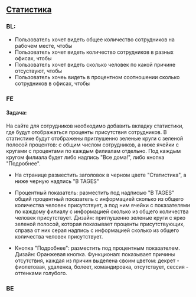 ## [Статистика](https://tages-admin-portal-dev.tages.dev/dashboard)

### BL:
* Пользователь хочет видеть общее количество сотрудников на рабочем месте, чтобы
* Пользователь хочет видеть количество сотрудников в разных офисах, чтобы
* Пользователь хочет видеть сколько человек по какой причине отсуствуют, чтобы
* Пользователь хочеь видеть в процентном соотношении сколько сотрудников в офисах, чтобы

### FE
#### Задача:
На сайте для сотрудников необходимо добавить вкладку статистики, где будут отображаться проценты присутствия сотрудников. В статистике будут отображены приглушенно зеленые круги с зеленой полосой процентов: с общим числом сотрудников, а ниже ячейки с кругами с процентами по каждым филиалам отдельно. Под каждым кругом филиала будет либо надпись "Все дома!", либо кнопка "Подробнее".

* На странице разместить заголовок в черном цвете "Статистика", а ниже черную надпись "В TAGES"

* Процентный показатель: разместить под надписью "В TAGES" общий процентный показатель с информацией сколько из общего количества человек присутствует, а под ним ячейки с показателями по каждому филиалу с информацией сколько из общего количества человек присутствует. Дизайн: приглушенно зеленые круги с ярко зеленой полосой, которая показывает проценты присутствующих, справа от них серая надпись с информацией сколько из общего количества человек присутствует.

* Кнопка "Подробнее": разместить под процентным показателем. Дизайн: Оранжевая кнопка. Функционал: показывает причины отсутствия, каждая из причин выделена своим цветом: декрет - фиолетовая, удаленка, болеет, командировка, отсутствует, сессия - оттенками голубого.

### BE
